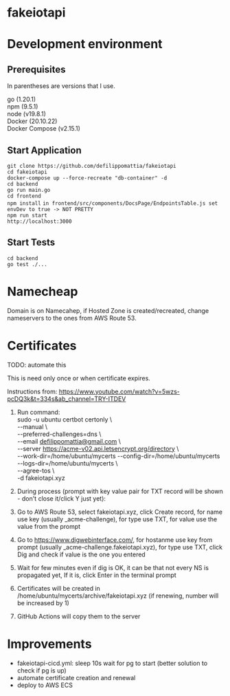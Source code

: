 # fakeiotapi

# Development environment

## Prerequisites

In parentheses are versions that I use.

go (1.20.1)  
npm (9.5.1)  
node (v19.8.1)  
Docker (20.10.22)  
Docker Compose (v2.15.1)

## Start Application

`git clone https://github.com/defilippomattia/fakeiotapi`  
`cd fakeiotapi`  
`docker-compose up --force-recreate "db-container" -d`  
`cd backend`  
`go run main.go`  
`cd frontend`  
`npm install`
`in frontend/src/components/DocsPage/EndpointsTable.js set envDev to true -> NOT PRETTY`  
`npm run start`  
`http://localhost:3000`

## Start Tests

`cd backend`  
`go test ./...`

# Namecheap

Domain is on Namecahep, if Hosted Zone is created/recreated, change nameservers to the ones from AWS Route 53.

# Certificates

TODO: automate this

This is need only once or when certificate expires.

Instructions from: https://www.youtube.com/watch?v=5wzs-pcDQ3k&t=334s&ab_channel=TRY-ITDEV

1. Run command:  
   sudo -u ubuntu certbot certonly \  
    --manual \\  
    --preferred-challenges=dns \\  
    --email defilippomattia@gmail.com \\  
    --server https://acme-v02.api.letsencrypt.org/directory \\  
    --work-dir=/home/ubuntu/mycerts --config-dir=/home/ubuntu/mycerts --logs-dir=/home/ubuntu/mycerts \\  
    --agree-tos \\  
    -d fakeiotapi.xyz

2. During process (prompt with key value pair for TXT record will be shown - don't close it/click Y just yet):
3. Go to AWS Route 53, select fakeiotapi.xyz, click Create record, for name use key (usually \_acme-challenge), for type use TXT, for value use the value from the prompt
4. Go to https://www.digwebinterface.com/, for hostanme use key from prompt (usually \_acme-challenge.fakeiotapi.xyz), for type use TXT, click Dig and check if value is the one you entered
5. Wait for few minutes even if dig is OK, it can be that not every NS is propagated yet, If it is, click Enter in the terminal prompt
6. Certificates will be created in /home/ubuntu/mycerts/archive/fakeiotapi.xyz (if renewing, number will be increased by 1)
7. GitHub Actions will copy them to the server

# Improvements

- fakeiotapi-cicd.yml: sleep 10s wait for pg to start (better solution to check if pg is up)
- automate certificate creation and renewal
- deploy to AWS ECS
